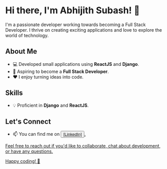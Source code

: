# Hi there, I'm Abhijith Subash! 👋

I'm a passionate developer working towards becoming a Full Stack Developer. I thrive on creating exciting applications and love to explore the world of technology.

## About Me
- 💻 Developed small applications using **ReactJS** and **Django**.
- 🚀 Aspiring to become a **Full Stack Developer**.
- ❤️ I enjoy turning ideas into code.

## Skills
- 💡 Proficient in **Django** and **ReactJS**.

## Let's Connect
- 📫 You can find me on <button><a href="(https://www.linkedin.com/in/abhijith-subash/)">[LinkedIn]</button>.

Feel free to reach out if you'd like to collaborate, chat about development, or have any questions.

Happy coding! 🚀
